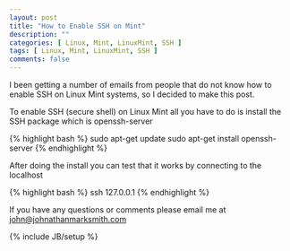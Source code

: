 ```yaml
---
layout: post
title: "How to Enable SSH on Mint"
description: ""
categories: [ Linux, Mint, LinuxMint, SSH ]
tags: [ Linux, Mint, LinuxMint, SSH ]
comments: false 
---
```


I been getting a number of emails from people that do not know how to enable SSH on Linux Mint systems, so I decided to make this post.

To enable SSH (secure shell) on Linux Mint all you have to do is install the SSH package which is openssh-server

{% highlight bash %}
sudo apt-get update
sudo apt-get install openssh-server
{% endhighlight %}

After doing the install you can test that it works by connecting to the localhost 

{% highlight bash %}
ssh 127.0.0.1
{% endhighlight %}

If you have any questions or comments please email me at <a href="mailto:john@johnathanmarksmith.com">john@johnathanmarksmith.com</a>


{% include JB/setup %}
